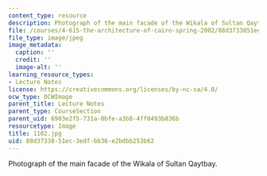 ```yaml
---
content_type: resource
description: Photograph of the main facade of the Wikala of Sultan Qaytbay.
file: /courses/4-615-the-architecture-of-cairo-spring-2002/88d3733851ec3edfbb36e2bdbb253b62_1102.jpg
file_type: image/jpeg
image_metadata:
  caption: ''
  credit: ''
  image-alt: ''
learning_resource_types:
- Lecture Notes
license: https://creativecommons.org/licenses/by-nc-sa/4.0/
ocw_type: OCWImage
parent_title: Lecture Notes
parent_type: CourseSection
parent_uid: 6903e2f5-731a-0bfe-a3b8-4ff0493b836b
resourcetype: Image
title: 1102.jpg
uid: 88d37338-51ec-3edf-bb36-e2bdbb253b62
---
```

Photograph of the main facade of the Wikala of Sultan Qaytbay.